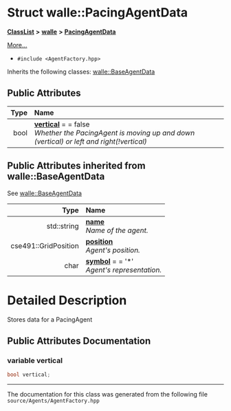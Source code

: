 

# Struct walle::PacingAgentData



[**ClassList**](annotated.md) **>** [**walle**](namespacewalle.md) **>** [**PacingAgentData**](structwalle_1_1_pacing_agent_data.md)



[More...](#detailed-description)

* `#include <AgentFactory.hpp>`



Inherits the following classes: [walle::BaseAgentData](structwalle_1_1_base_agent_data.md)






















## Public Attributes

| Type | Name |
| ---: | :--- |
|  bool | [**vertical**](#variable-vertical)   = = false<br>_Whether the PacingAgent is moving up and down (vertical) or left and right(!vertical)_  |


## Public Attributes inherited from walle::BaseAgentData

See [walle::BaseAgentData](structwalle_1_1_base_agent_data.md)

| Type | Name |
| ---: | :--- |
|  std::string | [**name**](#variable-name)  <br>_Name of the agent._  |
|  cse491::GridPosition | [**position**](#variable-position)  <br>_Agent's position._  |
|  char | [**symbol**](#variable-symbol)   = = '\*'<br>_Agent's representation._  |






















































































# Detailed Description


Stores data for a PacingAgent 


    
## Public Attributes Documentation




### variable vertical 

```C++
bool vertical;
```




------------------------------
The documentation for this class was generated from the following file `source/Agents/AgentFactory.hpp`

